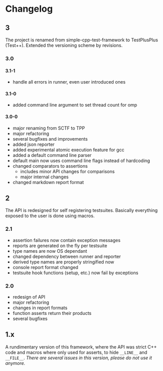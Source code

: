 # Changelog

## 3

The project is renamed from simple-cpp-test-framework to TestPlusPlus (Test++).
Extended the versioning scheme by revisions.

### 3.0

#### 3.1-1

- handle all errors in runner, even user introduced ones

#### 3.1-0

- added command line argument to set thread count for omp

#### 3.0-0

- major renaming from SCTF to TPP
- major refactoring
- several bugfixes and improvements
- added json reporter
- added experimental atomic execution feature for gcc
- added a default command line parser
- default main now uses command line flags instead of hardcoding
- changed comparators to assertions
  - includes minor API changes for comparisons
  - major internal changes
- changed markdown report format

## 2

The API is redesigned for self registering testsuites.
Basically everything exposed to the user is done using macros.

### 2.1

- assertion failures now contain exception messages
- reports are generated on the fly per testsuite
- type names are now OS dependant
- changed dependency between runner and reporter
- derived type names are properly stringified now
- console report format changed
- testsuite hook functions (setup, etc.) now fail by exceptions

### 2.0

- redesign of API
- major refactoring
- changes in report formats
- function asserts return their products
- several bugfixes

## 1.x

A rundimentary version of this framework, where the API was strict C++ code and macros where only used for asserts, to hide `__LINE__` and `__FILE__`.
_There are several issues in this version, please do not use it anymore._
